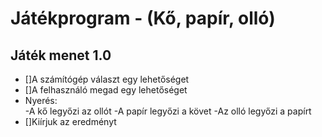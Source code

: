 # Játékprogram - (Kő, papír, olló)

## Játék menet 1.0
- []A számítógép választ egy lehetőséget
- []A felhasználó megad egy lehetőséget
- Nyerés:	
	-A kő legyőzi az ollót
	-A papír legyőzi a követ
	-Az olló legyőzi a papírt
- []Kiírjuk az eredményt

